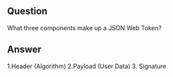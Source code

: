 ## Question

What three components make up a JSON Web Token?

## Answer
1.Header (Algorithm) 2.Payload (User Data) 3. Signature
